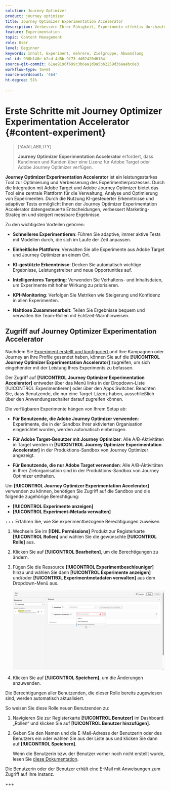 ```yaml
---
solution: Journey Optimizer
product: journey optimizer
title: Journey Optimizer Experimentation Accelerator
description: Verbessern Ihrer Fähigkeit, Experimente effektiv durchzuführen und Erkenntnisse zu gewinnen
feature: Experimentation
topic: Content Management
role: User
level: Beginner
keywords: Inhalt, Experiment, mehrere, Zielgruppe, Abwandlung
exl-id: 938b148e-b2cd-4d8b-9f73-dd62420d6184
source-git-commit: 61ae9196f699c3b6aa1d9a5bb2259d36aaebc0e3
workflow-type: tm+mt
source-wordcount: '464'
ht-degree: 51%

---
```


# Erste Schritte mit Journey Optimizer Experimentation Accelerator {#content-experiment}

>[!AVAILABILITY]
>
>**Journey Optimizer Experimentation Accelerator** erfordert, dass Kundinnen und Kunden über eine Lizenz für Adobe Target oder Adobe Journey Optimizer verfügen.

**Journey Optimizer Experimentation Accelerator** ist ein leistungsstarkes Tool zur Optimierung und Verbesserung des Experimentierprozesses. Durch die Integration mit Adobe Target und Adobe Journey Optimizer bietet das Tool eine zentrale Plattform für die Verwaltung, Analyse und Optimierung von Experimenten. Durch die Nutzung KI-gesteuerter Erkenntnisse und adaptiver Tests ermöglicht Ihnen der Journey Optimizer Experimentation Accelerator datengesteuerte Entscheidungen, verbessert Marketing-Strategien und steigert messbare Ergebnisse.

Zu den wichtigsten Vorteilen gehören:

* **Schnelleres Experimentieren**: Führen Sie adaptive, immer aktive Tests mit Modellen durch, die sich im Laufe der Zeit anpassen.

* **Einheitliche Plattform**: Verwalten Sie alle Experimente aus Adobe Target und Journey Optimizer an einem Ort.

* **KI-gestützte Erkenntnisse**: Decken Sie automatisch wichtige Ergebnisse, Leistungstreiber und neue Opportunities auf.

* **Intelligenteres Targeting**: Verwenden Sie Verhaltens- und Inhaltsdaten, um Experimente mit hoher Wirkung zu priorisieren.

* **KPI-Monitoring**: Verfolgen Sie Metriken wie Steigerung und Konfidenz in allen Experimenten.

* **Nahtlose Zusammenarbeit**: Teilen Sie Ergebnisse bequem und verwalten Sie Team-Rollen mit Echtzeit-Warnhinweisen.

## Zugriff auf Journey Optimizer Experimentation Accelerator

Nachdem Sie [Experiment erstellt und konfiguriert ](content-experiment.md) und Ihre Kampagnen oder Journey an Ihre Profile gesendet haben, können Sie auf die **[!UICONTROL Journey Optimizer Experimentation Accelerator]** zugreifen, um sich eingehender mit der Leistung Ihres Experiments zu befassen.

Der Zugriff auf **[!UICONTROL Journey Optimizer Experimentation Accelerator]** entweder über das Menü links in der Dropdown-Liste [!UICONTROL Experimentieren] oder über den Apps Switcher. Beachten Sie, dass Benutzende, die nur eine Target-Lizenz haben, ausschließlich über den Anwendungsschalter darauf zugreifen können.

Die verfügbaren Experimente hängen von Ihrem Setup ab:

* **Für Benutzende, die Adobe Journey Optimizer verwenden**: Experimente, die in der Sandbox Ihrer aktivierten Organisation eingerichtet wurden, werden automatisch einbezogen.

* **Für Adobe Target-Benutzer mit Journey Optimizer**: Alle A/B-Aktivitäten in Target werden in **[!UICONTROL Journey Optimizer Experimentation Accelerator]** in der Produktions-Sandbox von Journey Optimizer angezeigt.

* **Für Benutzende, die nur Adobe Target verwenden**: Alle A/B-Aktivitäten in Ihrer Zielorganisation sind in der Produktions-Sandbox von Journey Optimizer enthalten.

Um **[!UICONTROL Journey Optimizer Experimentation Accelerator]** verwenden zu können, benötigen Sie Zugriff auf die Sandbox und die folgende zugehörige Berechtigung:

* **[!UICONTROL Experimente anzeigen]**
* **[!UICONTROL Experiment-Metada verwalten]**

+++ Erfahren Sie, wie Sie experimentbezogene Berechtigungen zuweisen

1. Wechseln Sie im **[!DNL Permissions]** Produkt zur Registerkarte **[!UICONTROL Rollen]** und wählen Sie die gewünschte **[!UICONTROL Rolle]** aus.

1. Klicken Sie auf **[!UICONTROL Bearbeiten]**, um die Berechtigungen zu ändern.

1. Fügen Sie die Ressource **[!UICONTROL Experimentbeschleuniger]** hinzu und wählen Sie dann **[!UICONTROL Experimente anzeigen]** und/oder **[!UICONTROL Experimentmetadaten verwalten]** aus dem Dropdown-Menü aus.

   ![](assets/permissions-experiment.png)

1. Klicken Sie auf **[!UICONTROL Speichern]**, um die Änderungen anzuwenden.

Die Berechtigungen aller Benutzenden, die dieser Rolle bereits zugewiesen sind, werden automatisch aktualisiert.

So weisen Sie diese Rolle neuen Benutzenden zu:

1. Navigieren Sie zur Registerkarte **[!UICONTROL Benutzer]** im Dashboard „Rollen“ und klicken Sie auf **[!UICONTROL Benutzer hinzufügen]**.

1. Geben Sie den Namen und die E-Mail-Adresse der Benutzerin oder des Benutzers ein oder wählen Sie aus der Liste aus und klicken Sie dann auf **[!UICONTROL Speichern]**.

   Wenn die Benutzerin bzw. der Benutzer vorher noch nicht erstellt wurde, lesen Sie [diese Dokumentation](https://experienceleague.adobe.com/de/docs/experience-platform/access-control/abac/permissions-ui/users).

Die Benutzerin oder der Benutzer erhält eine E-Mail mit Anweisungen zum Zugriff auf Ihre Instanz.

+++

<!--table style="table-layout:fixed"><tr style="border: 0;">
<td><img alt="Overview" href="experiment-accelerator-overview.md" src="assets/do-not-localize/experiments-2.jpeg">
<div align="center"><p><strong><a href="experiment-accelerator-overview.md">Overview</a></strong></p></div></td>
<td><img alt="Experiments" href="experiment-accelerator-monitor.md" src="assets/do-not-localize/experiment-overview.jpeg">
<div align="center"><p><strong><a href="experiment-accelerator-monitor.md">Experiments</a></strong></p></div></td>
<td><img alt="Metrics" href="experiment-accelerator-metrics.md" src="assets/do-not-localize/experiment-metrics.png">
<div align="center"><p><strong><a href="experiment-accelerator-metrics.md">Metrics</a></strong></p></div></td>
</tr></table-->
